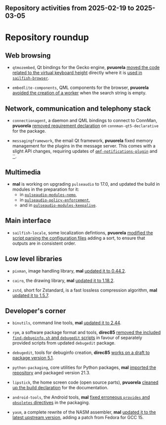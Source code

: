 Repository activities from 2025-02-19 to 2025-03-05
---------------------------------------------------

# Repository roundup

## Web browsing

* `qtmozembed`, Qt bindings for the Gecko engine, **pvuorela** [moved the code related to the virtual keyboard height](https://github.com/sailfishos/qtmozembed/pull/56) directly where it is [used in `sailfish-browser`]().

* `embedlite-components`, QML components for the browser, **pvuorela** [avoided the creation of a worker](https://github.com/sailfishos/embedlite-components/pull/105) when the search string is empty.

## Network, communication and telephony stack

* `connectionagent`, a daemon and QML bindings to connect to ConnMan, **pvuorela** [removed requirement declaration](https://github.com/sailfishos/connectionagent/pull/9) on `connman-qt5-declarative` for the package.

* `messagingframework`, the email Qt framework, **pvuorela** fixed memory management for the plugins in the message server. This comes with a slight API changes, requiring updates of [`qmf-notifications-plugin`](https://github.com/sailfishos/qmf-notifications-plugin/pull/8) and [``]().

## Multimedia

* **mal** is working on upgrading `pulseaudio` to 17.0, and updated the build in modules in the preparation for it:
  - in [`pulseaudio-modules-nemo`](https://github.com/sailfishos/pulseaudio-modules-nemo/pull/2),
  - in [`pulseaudio-policy-enforcement`](https://github.com/sailfishos/pulseaudio-policy-enforcement/pull/4),
  - and in [`pulseaudio-modules-keepalive`](https://github.com/sailfishos/pulseaudio-modules-keepalive/pull/2).

## Main interface

* `sailfish-locale`, some localization defintions, **pvuorela** [modified the script parsing the configuration files](https://github.com/sailfishos/sailfish-locale/pull/2) adding a sort, to ensure that outputs are in consistent order.

## Low level libraries

* `pixman`, image handling library, **mal** [updated it to 0.44.2](https://github.com/sailfishos/pixman/pull/4).

* `cairo`, the drawing library, **mal** [updated it to 1.18.2](https://github.com/sailfishos/cairo/pull/4).

* `zstd`, short for Zstandard, is a fast lossless compression algorithm, **mal** [updated it to 1.5.7](https://github.com/sailfishos/zstd/pull/3).

## Developer's corner

* `binutils`, command line tools, **mal** [updated it to 2.44](https://github.com/sailfishos/binutils/pull/7).

* `rpm`, a software package format and tools, **direc85** [removed the included `find-debuginfo.sh` and `debugedit` scripts](https://github.com/sailfishos/rpm/pull/17) in favour of separately provided scripts from updated `debugedit` package.

* `debugedit`, tools for debuginfo creation, **direc85** [works on a draft to package version 5.1](https://github.com/sailfishos/debugedit/pull/1).

* `python-packaging`, core utilities for Python packages, **mal** [imported the repository](https://github.com/sailfishos/python-packaging) and packaged version 21.3.

* `lipstick`, the home screen code (open source parts), **pvuorela** [cleaned up the build declaration](https://github.com/sailfishos/lipstick/pull/64) for the documentation.

* `android-tools`, the Android tools, **mal** [fixed erroneous `provides` and `obsoletes` directives](https://github.com/sailfishos/android-tools/pull/3) in the packaging.

* `yasm`, a complete rewrite of the NASM assembler, **mal** [updated it to the latest upstream version](https://github.com/sailfishos/yasm/pull/5), adding a patch from Fedora for GCC 15.
